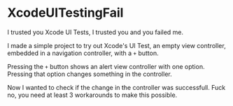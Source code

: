 # XcodeUITestingFail

I trusted you Xcode UI Tests, I trusted you and you failed me.

I made a simple project to try out Xcode's UI Test, an empty view controller, embedded in a navigation controller, with a `+` button.

Pressing the `+` button shows an alert view controller with one option. Pressing that option changes something in the controller.

Now I wanted to check if the change in the controller was successfull. Fuck no, you need at least 3 workarounds to make this possible.
